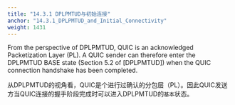 ```yaml
---
title: "14.3.1 DPLPMTUD与初始连接"
anchor: "14.3.1_DPLPMTUD_and_Initial_Connectivity"
weight: 1431
---
```


From the perspective of DPLPMTUD, QUIC is an acknowledged Packetization Layer (PL). A QUIC sender can therefore enter the DPLPMTUD BASE state (Section 5.2 of [DPLPMTUD]) when the QUIC connection handshake has been completed.

从DPLPMTUD的视角看，QUIC是个进行过确认的分包层（PL）。因此QUIC发送方当QUIC连接的握手阶段完成时可以进入DPLPMTUD的`基本`状态。
